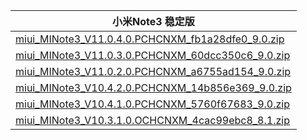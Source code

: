| 小米Note3  稳定版    |
| ---- |
| [miui_MINote3_V11.0.4.0.PCHCNXM_fb1a28dfe0_9.0.zip](https://hugeota.d.miui.com/V11.0.4.0.PCHCNXM/miui_MINote3_V11.0.4.0.PCHCNXM_fb1a28dfe0_9.0.zip)    |
| [miui_MINote3_V11.0.3.0.PCHCNXM_60dcc350c6_9.0.zip](https://hugeota.d.miui.com/V11.0.3.0.PCHCNXM/miui_MINote3_V11.0.3.0.PCHCNXM_60dcc350c6_9.0.zip)    |
| [miui_MINote3_V11.0.2.0.PCHCNXM_a6755ad154_9.0.zip](https://hugeota.d.miui.com/V11.0.2.0.PCHCNXM/miui_MINote3_V11.0.2.0.PCHCNXM_a6755ad154_9.0.zip)    |
| [miui_MINote3_V10.4.2.0.PCHCNXM_14b856e369_9.0.zip](https://hugeota.d.miui.com/V10.4.2.0.PCHCNXM/miui_MINote3_V10.4.2.0.PCHCNXM_14b856e369_9.0.zip)    |
| [miui_MINote3_V10.4.1.0.PCHCNXM_5760f67683_9.0.zip](https://hugeota.d.miui.com/V10.4.1.0.PCHCNXM/miui_MINote3_V10.4.1.0.PCHCNXM_5760f67683_9.0.zip)    |
| [miui_MINote3_V10.3.1.0.OCHCNXM_4cac99ebc8_8.1.zip](https://hugeota.d.miui.com/V10.3.1.0.OCHCNXM/miui_MINote3_V10.3.1.0.OCHCNXM_4cac99ebc8_8.1.zip)    |
